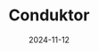 ---  
layout: startup_page  
title: "Conduktor"  
id: "conduktor.io"  
permalink: "/conduktorconduktor.io11122024/"  
website: "https://conduktor.io/"  
funding_round: "Series B"  
funding_amount: "$30M"  
investors: "RTP Global, Ansa, M12, Accel"  
about: "Conduktor is a platform for streaming data management that acts as a gatekeeper for data, intercepting and filtering data before it reaches its final destination. It prevents bad data from polluting downstream applications and offers features like data monitoring, sharing via Conduktor Exchange, and data masking for regulatory compliance. The platform helps companies manage the challenges of data explosion and under-utilization."  
markets: "Data Management, Streaming Data"  
hq: "New York, New York, United States"  
founded_year: "2021"  
linkedin: "https://www.linkedin.com/company/conduktor"  
twitter: "https://twitter.com/getconduktor"  
instagram: ""  
facebook: ""  
crunchbase: "https://www.crunchbase.com/organization/conduktor"  
pitchbook: "https://pitchbook.com/profiles/company/461896-57"  

date_display: "12-Nov-2024"  
date: "2024-11-12"

# SEO Optimization  
meta_title: "Conduktor - Series B Funding ($30M)"  
meta_description: "Conduktor, Conduktor is a platform for streaming data management that acts as a gatekeeper for data, intercepting and filtering data before it reaches its final ..."  
meta_keywords: "Conduktor, Data Management, Streaming Data, Series B funding"  
canonical_url: "https://startup.projectstartups.com/conduktorconduktor.io11122024/"  
---